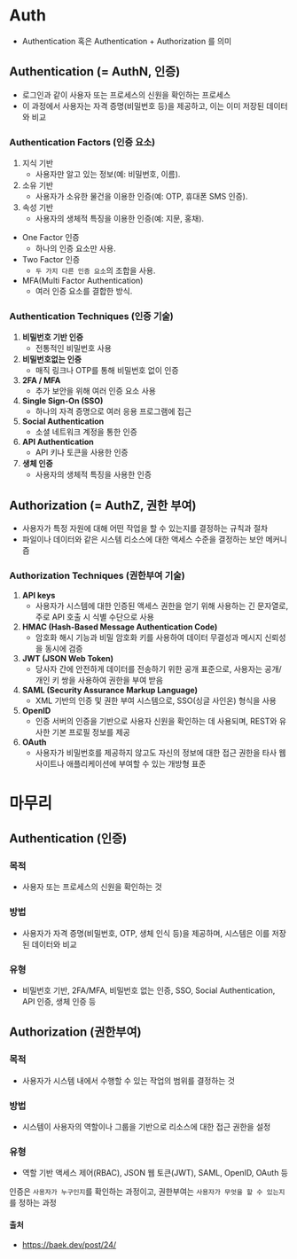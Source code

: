 # Auth 
- Authentication 혹은 Authentication + Authorization 를 의미

## Authentication (= AuthN, 인증)
- 로그인과 같이 사용자 또는 프로세스의 신원을 확인하는 프로세스
- 이 과정에서 사용자는 자격 증명(비밀번호 등)을 제공하고, 이는 이미 저장된 데이터와 비교

### Authentication Factors (인증 요소)
1. 지식 기반
   - 사용자만 알고 있는 정보(예: 비밀번호, 이름).
2. 소유 기반
   - 사용자가 소유한 물건을 이용한 인증(예: OTP, 휴대폰 SMS 인증).
3. 속성 기반
   - 사용자의 생체적 특징을 이용한 인증(예: 지문, 홍채).

- One Factor 인증
  - 하나의 인증 요소만 사용.
- Two Factor 인증
  - ``두 가지 다른 인증 요소``의 조합을 사용.
- MFA(Multi Factor Authentication)
  - 여러 인증 요소를 결합한 방식.

### Authentication Techniques (인증 기술)
1. **비밀번호 기반 인증**
   - 전통적인 비밀번호 사용
2. **비밀번호없는 인증**
   - 매직 링크나 OTP를 통해 비밀번호 없이 인증
3. **2FA / MFA**
   - 추가 보안을 위해 여러 인증 요소 사용
4. **Single Sign-On (SSO)**
   - 하나의 자격 증명으로 여러 응용 프로그램에 접근
5. **Social Authentication**
   - 소셜 네트워크 계정을 통한 인증
6. **API Authentication**
   - API 키나 토큰을 사용한 인증
7. **생체 인증**
   - 사용자의 생체적 특징을 사용한 인증

## Authorization (= AuthZ, 권한 부여)
- 사용자가 특정 자원에 대해 어떤 작업을 할 수 있는지를 결정하는 규칙과 절차
- 파일이나 데이터와 같은 시스템 리소스에 대한 액세스 수준을 결정하는 보안 메커니즘

### Authorization Techniques (권한부여 기술)
1. **API keys**
    - 사용자가 시스템에 대한 인증된 액세스 권한을 얻기 위해 사용하는 긴 문자열로, 주로 API 호출 시 식별 수단으로 사용
3. **HMAC (Hash-Based Message Authentication Code)**
    - 암호화 해시 기능과 비밀 암호화 키를 사용하여 데이터 무결성과 메시지 신뢰성을 동시에 검증
4. **JWT (JSON Web Token)**
    - 당사자 간에 안전하게 데이터를 전송하기 위한 공개 표준으로, 사용자는 공개/개인 키 쌍을 사용하여 권한을 부여 받음
5. **SAML (Security Assurance Markup Language)**
    - XML 기반의 인증 및 권한 부여 시스템으로, SSO(싱글 사인온) 형식을 사용
6. **OpenID**
    - 인증 서버의 인증을 기반으로 사용자 신원을 확인하는 데 사용되며, REST와 유사한 기본 프로필 정보를 제공
7. **OAuth**
      - 사용자가 비밀번호를 제공하지 않고도 자신의 정보에 대한 접근 권한을 타사 웹사이트나 애플리케이션에 부여할 수 있는 개방형 표준

# 마무리
## Authentication (인증)
### 목적
- 사용자 또는 프로세스의 신원을 확인하는 것
### 방법
- 사용자가 자격 증명(비밀번호, OTP, 생체 인식 등)을 제공하며, 시스템은 이를 저장된 데이터와 비교
### 유형
- 비밀번호 기반, 2FA/MFA, 비밀번호 없는 인증, SSO, Social Authentication, API 인증, 생체 인증 등
## Authorization (권한부여)
### 목적
- 사용자가 시스템 내에서 수행할 수 있는 작업의 범위를 결정하는 것
### 방법 
- 시스템이 사용자의 역할이나 그룹을 기반으로 리소스에 대한 접근 권한을 설정
### 유형 
- 역할 기반 액세스 제어(RBAC), JSON 웹 토큰(JWT), SAML, OpenID, OAuth 등

인증은 ``사용자가 누구인지``를 확인하는 과정이고, 
권한부여는 ``사용자가 무엇을 할 수 있는지``를 정하는 과정

#### 출처
- https://baek.dev/post/24/

